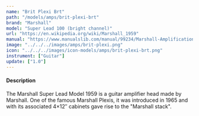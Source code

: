 ```yaml
---
name: "Brit Plexi Brt"
path: "/models/amps/brit-plexi-brt"
brand: "Marshall"
model: "Super Lead 100 (bright channel)"
url: "https://en.wikipedia.org/wiki/Marshall_1959"
manual: "https://www.manualslib.com/manual/99234/Marshall-Amplification-1959slp.html"
image: "../../../images/amps/brit-plexi.png"
icon: "../../../images/icon-models/amps/brit-plexi-brt.png"
instrument: ["Guitar"]
update: ["1.0"]
---
```

#### Description
The Marshall Super Lead Model 1959 is a guitar amplifier head made by Marshall. One of the famous Marshall Plexis, it was introduced in 1965 and with its associated 4×12″ cabinets gave rise to the "Marshall stack".